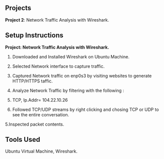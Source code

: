 ## Projects
**Project 2**: Network Traffic Analysis with Wireshark. 
  
## Setup Instructions

**Project: Network Traffic Analysis with Wireshark.**

1. Downloaded and Installed Wireshark on Ubuntu Machine. 

2. Selected Network interface to capture traffic. 

3. Captured Network traffic on enp0s3 by visiting websites to generate HTTP/HTTPS taffic.

4. Analyze Network Traffic by filtering with the following :

5. TCP, Ip.Addr= 104.22.10.26

6. Followed TCP/UDP streams by right clicking and chosing TCP or UDP to see the entire conversation. 

5.Inspected packet contents.



## Tools Used
Ubuntu Virtual Machine, Wireshark.
